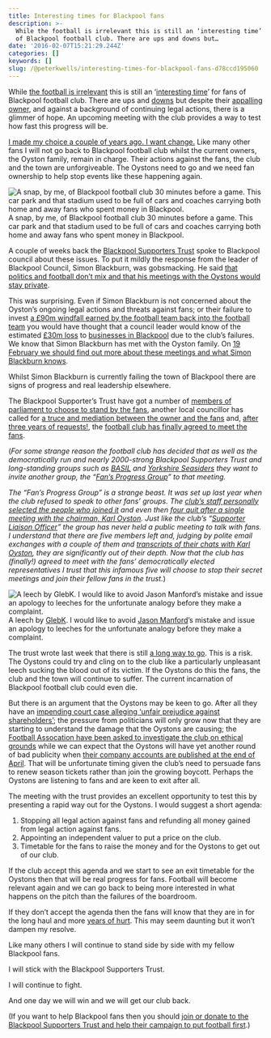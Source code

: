 ```yaml
---
title: Interesting times for Blackpool fans
description: >-
  While the football is irrelevant this is still an ‘interesting time’ for fans
  of Blackpool football club. There are ups and downs but…
date: '2016-02-07T15:21:29.244Z'
categories: []
keywords: []
slug: /@peterkwells/interesting-times-for-blackpool-fans-d78ccd195060
---
```


While [the football is irrelevant](http://www.wsc.co.uk/wsc-daily/1205-january-2016/13058-blackpool-s-on-field-improvements-irrelevant-to-fans) this is still an ‘[interesting time](https://en.wikipedia.org/wiki/May_you_live_in_interesting_times)’ for fans of Blackpool football club. There are ups and [downs](http://www.blackpoolgazette.co.uk/news/local/fan-jailed-for-blackpool-directors-box-threats-1-7695080) but despite their [appalling owner](https://en.wikipedia.org/wiki/Owen_Oyston), and against a background of continuing legal actions, there is a glimmer of hope. An upcoming meeting with the club provides a way to test how fast this progress will be.

[I made my choice a couple of years ago. I want change.](https://medium.com/@peterkwells/blackpool-fc-it-s-time-to-make-a-choice-9f3c30ad335f#.h2mjjkiuk) Like many other fans I will not go back to Blackpool football club whilst the current owners, the Oyston family, remain in charge. Their actions against the fans, the club and the town are unforgiveable. The Oystons need to go and we need fan ownership to help stop events like these happening again.

![A snap, by me, of Blackpool football club 30 minutes before a game. This car park and that stadium used to be full of cars and coaches carrying both home and away fans who spent money in Blackpool.](https://cdn-images-1.medium.com/max/600/1*BvMdWdm6fxbeCPki221zoA.jpeg)
A snap, by me, of Blackpool football club 30 minutes before a game. This car park and that stadium used to be full of cars and coaches carrying both home and away fans who spent money in Blackpool.

A couple of weeks back the [Blackpool Supporters Trust](http://www.blackpoolsupporterstrust.org) spoke to Blackpool council about these issues. To put it mildly the response from the leader of Blackpool Council, Simon Blackburn, was gobsmacking. He said [that politics and football don’t mix and that his meetings with the Oystons would stay private](http://www.blackpoolgazette.co.uk/news/local/town-hall-response-to-blackpool-fans-plea-1-7687567).

This was surprising. Even if Simon Blackburn is not concerned about the Oyston’s ongoing legal actions and threats against fans; or their failure to invest [a £90m windfall earned by the football team back into the football team](http://www.telegraph.co.uk/sport/football/teams/blackpool/7753957/Blackpool-have-a-rich-past-but-now-the-Premier-League-club-will-have-a-richer-future.html) you would have thought that a council leader would know of the estimated [£30m loss](http://www.kcbusiness.co.uk/content/newsletter-articles/view/premier-league-football) to [businesses in Blackpool](http://www.blackpoolgazette.co.uk/news/local/trade-slump-shows-why-truce-needed-1-7711249) due to the club’s failures. We know that Simon Blackburn has met with the Oyston family. On [19 February we should find out more about these meetings and what Simon Blackburn knows](https://www.whatdotheyknow.com/request/meetings_with_the_oyston_family).

Whilst Simon Blackburn is currently failing the town of Blackpool there are signs of progress and real leadership elsewhere.

The Blackpool Supporter’s Trust have got a number of [members of parliament to choose to stand by the fans](http://www.backhenrystreet.co.uk/thread-28955.html#.VrcvkIQ5RAY), another local councillor has called for [a truce and mediation between the owner and the fans](http://www.wave965.com/news/local/call-a-truce-call-over-bfc-row/) and, [after three years of requests!](http://www.backhenrystreet.co.uk/thread-29022.html#.Vrc-aYQ5RAY), the [football club has finally agreed to meet the fans](http://www.blackpoolfc.co.uk/news/article/invitation-to-be-extended-to-supporters-groups-2941206.aspx).

(_For some strange reason the football club has decided that as well as the democratically run and nearly 2000-strong Blackpool Supporters Trust and long-standing groups such as_ [_BASIL_](http://measuredprogress.co.uk/2013/07/30/q-a-with-basil/) _and_ [_Yorkshire Seasiders_](http://yorkshire-seasiders.blogspot.co.uk) _they want to invite another group, the “_[_Fan’s Progress Group_](http://www.blackpoolfpg.co.uk)_” to that meeting._

_The “Fan’s Progress Group” is a strange beast. It was set up last year when the club refused to speak to other fans’ groups. The_ [_club’s staff personally selected the people who joined it_](http://www.blackpoolfpg.co.uk/#!our-formation/c4t6f) _and even then_ [_four quit after a single meeting with the chairman, Karl Oyston_](http://www.blackpoolgazette.co.uk/sport/blackpool-fc/pool-latest/four-quit-oyston-fan-group-after-just-one-meeting-1-7504465)_. Just like the club’s “_[_Supporter Liaison Officer_](http://www.football-league.co.uk/global/slos.aspx)_” the group has never held a public meeting to talk with fans. I understand that there are five members left and, judging by polite email exchanges with a couple of them and_ [_transcripts of their chats with Karl Oyston_](http://media.wix.com/ugd/574bd4_245d82563a5d4801b0ec0e27e781a90c.pdf)_, they are significantly out of their depth. Now that the club has (finally!) agreed to meet with the fans’ democratically elected representatives I trust that this infamous five will choose to stop their secret meetings and join their fellow fans in the trust._)

![A leech by [GlebK](https://commons.wikimedia.org/w/index.php?title=User:GlebK&action=edit&redlink=1). I would like to avoid [Jason Manford](http://www.independent.co.uk/sport/football/football-league/jason-manford-apologises-for-comparing-blackpool-owner-karl-oyston-to-an-odious-ferret-10212734.html)’s mistake and issue an apology to leeches for the unfortunate analogy before they make a complaint.](https://cdn-images-1.medium.com/max/600/1*kcbvrq8Wbuq3PIxLbVJKfg.jpeg)
A leech by [GlebK](https://commons.wikimedia.org/w/index.php?title=User:GlebK&action=edit&redlink=1). I would like to avoid [Jason Manford](http://www.independent.co.uk/sport/football/football-league/jason-manford-apologises-for-comparing-blackpool-owner-karl-oyston-to-an-odious-ferret-10212734.html)’s mistake and issue an apology to leeches for the unfortunate analogy before they make a complaint.

The trust wrote last week that there is still [a long way to go](http://fansonline.net/blackpool/mb/view.php?id=2375652). This is a risk. The Oystons could try and cling on to the club like a particularly unpleasant leech sucking the blood out of its victim. If the Oystons do this the fans, the club and the town will continue to suffer. The current incarnation of Blackpool football club could even die.

But there is an argument that the Oystons may be keen to go. After all they have an [impending court case alleging ‘unfair prejudice against shareholders’](http://www.blackpoolgazette.co.uk/sport/blackpool-fc/pool-latest/court-action-could-force-oystons-to-sell-1-7464339); the pressure from politicians will only grow now that they are starting to understand the damage that the Oystons are causing; the [Football Assocation have been asked to investigate the club on ethical grounds](http://www.shieldsgazette.com/sport/football/bst-silent-running-of-our-club-1-7702362) while we can expect that the Oystons will have yet another round of bad publicity when [their company accounts are published at the end of April](https://beta.companieshouse.gov.uk/company/01970661). That will be unfortunate timing given the club’s need to persuade fans to renew season tickets rather than join the growing boycott. Perhaps the Oystons are listening to fans and are keen to exit after all.

The meeting with the trust provides an excellent opportunity to test this by presenting a rapid way out for the Oystons. I would suggest a short agenda:

1.  Stopping all legal action against fans and refunding all money gained from legal action against fans.
2.  Appointing an independent valuer to put a price on the club.
3.  Timetable for the fans to raise the money and for the Oystons to get out of our club.

If the club accept this agenda and we start to see an exit timetable for the Oystons then that will be real progress for fans. Football will become relevant again and we can go back to being more interested in what happens on the pitch than the failures of the boardroom.

If they don’t accept the agenda then the fans will know that they are in for the long haul and more [years of hurt](https://medium.com/@peterkwells/why-i-tweet-about-blackpool-fc-ddd5d376c7f6#.bdvpwyza1). This may seem daunting but it won’t dampen my resolve.

Like many others I will continue to stand side by side with my fellow Blackpool fans.

I will stick with the Blackpool Supporters Trust.

I will continue to fight.

And one day we will win and we will get our club back.

(If you want to help Blackpool fans then you should [join or donate to the Blackpool Supporters Trust and help their campaign to put football first](http://www.blackpoolsupporterstrust.org/civicrm/contribute/transact?reset=1&id=1).)